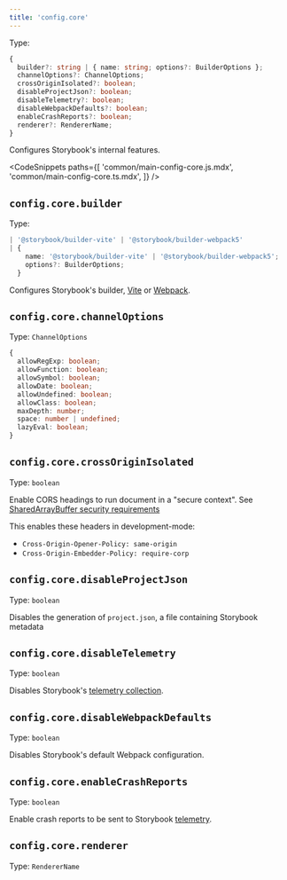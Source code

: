 ```yaml
---
title: 'config.core'
---
```


Type:

```ts
{
  builder?: string | { name: string; options?: BuilderOptions };
  channelOptions?: ChannelOptions;
  crossOriginIsolated?: boolean;
  disableProjectJson?: boolean;
  disableTelemetry?: boolean;
  disableWebpackDefaults?: boolean;
  enableCrashReports?: boolean;
  renderer?: RendererName;
}
```

Configures Storybook's internal features.

<!-- prettier-ignore-start -->

<CodeSnippets
  paths={[
    'common/main-config-core.js.mdx',
    'common/main-config-core.ts.mdx',
  ]}
/>

<!-- prettier-ignore-end -->

## `config.core.builder`

Type:

```ts
| '@storybook/builder-vite' | '@storybook/builder-webpack5'
| {
    name: '@storybook/builder-vite' | '@storybook/builder-webpack5';
    options?: BuilderOptions;
  }
```

Configures Storybook's builder, [Vite](../builders/vite.md) or [Webpack](../builders/webpack.md).

## `config.core.channelOptions`

Type: `ChannelOptions`

<!-- TODO: No idea what this is for? -->

```ts
{
  allowRegExp: boolean;
  allowFunction: boolean;
  allowSymbol: boolean;
  allowDate: boolean;
  allowUndefined: boolean;
  allowClass: boolean;
  maxDepth: number;
  space: number | undefined;
  lazyEval: boolean;
}
```

## `config.core.crossOriginIsolated`

Type: `boolean`

Enable CORS headings to run document in a "secure context". See [SharedArrayBuffer security requirements](https://developer.mozilla.org/en-US/docs/Web/JavaScript/Reference/Global_Objects/SharedArrayBuffer#security_requirements)

This enables these headers in development-mode:

- `Cross-Origin-Opener-Policy: same-origin`
- `Cross-Origin-Embedder-Policy: require-corp`

## `config.core.disableProjectJson`

Type: `boolean`

Disables the generation of `project.json`, a file containing Storybook metadata

## `config.core.disableTelemetry`

Type: `boolean`

Disables Storybook's [telemetry collection](../configure/telemetry.md).

## `config.core.disableWebpackDefaults`

Type: `boolean`

Disables Storybook's default Webpack configuration.

## `config.core.enableCrashReports`

Type: `boolean`

Enable crash reports to be sent to Storybook [telemetry](../configure/telemetry.md).

## `config.core.renderer`

Type: `RendererName`

<!-- TOOD: Is this used? Should it be documented? -->
